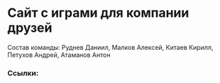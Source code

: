 # Сайт с играми для компании друзей
Состав команды: Руднев Даниил, Малков Алексей, Китаев Кирилл, Петухов Андрей, Атаманов Антон
### Ссылки:
